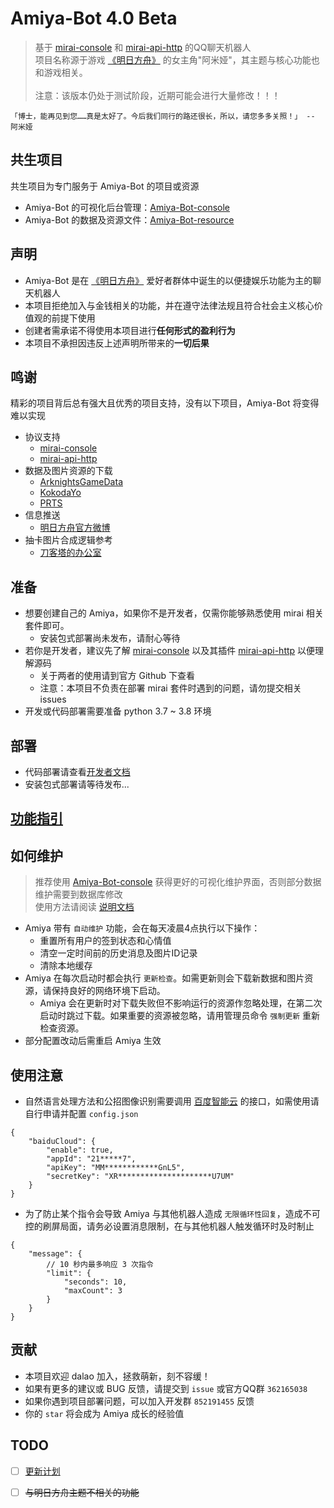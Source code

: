 # Amiya-Bot 4.0 Beta

> 基于 [mirai-console](https://github.com/mamoe/mirai-console) 和 [mirai-api-http](https://github.com/project-mirai/mirai-api-http) 的QQ聊天机器人<br>
> 项目名称源于游戏 [《明日方舟》](https://ak.hypergryph.com/) 的女主角"阿米娅"，其主题与核心功能也和游戏相关。
> <br><br>注意：该版本仍处于测试阶段，近期可能会进行大量修改！！！

    「博士，能再见到您……真是太好了。今后我们同行的路还很长，所以，请您多多关照！」 -- 阿米娅

## 共生项目

共生项目为专门服务于 Amiya-Bot 的项目或资源

- Amiya-Bot 的可视化后台管理：[Amiya-Bot-console](https://github.com/vivien8261/Amiya-Bot-console)
- Amiya-Bot 的数据及资源文件：[Amiya-Bot-resource](https://github.com/vivien8261/Amiya-Bot-resource)

## 声明

- Amiya-Bot 是在 [《明日方舟》](https://ak.hypergryph.com/) 爱好者群体中诞生的以便捷娱乐功能为主的聊天机器人
- 本项目拒绝加入与金钱相关的功能，并在遵守法律法规且符合社会主义核心价值观的前提下使用
- 创建者需承诺不得使用本项目进行**任何形式的盈利行为**
- 本项目不承担因违反上述声明所带来的**一切后果**

## 鸣谢

精彩的项目背后总有强大且优秀的项目支持，没有以下项目，Amiya-Bot 将变得难以实现

- 协议支持
    - [mirai-console](https://github.com/mamoe/mirai-console)
    - [mirai-api-http](https://github.com/project-mirai/mirai-api-http)
- 数据及图片资源的下载
    - [ArknightsGameData](https://github.com/Kengxxiao/ArknightsGameData)
    - [KokodaYo](https://www.kokodayo.fun/)
    - [PRTS](http://prts.wiki/)
- 信息推送
    - [明日方舟官方微博](https://m.weibo.cn/u/6279793937)
- 抽卡图片合成逻辑参考
    - [刀客塔的办公室](https://github.com/Rominwolf/doctors_office)

## 准备

- 想要创建自己的 Amiya，如果你不是开发者，仅需你能够熟悉使用 mirai 相关套件即可。
    - 安装包式部署尚未发布，请耐心等待
- 若你是开发者，建议先了解 [mirai-console](https://github.com/mamoe/mirai-console)
  以及其插件 [mirai-api-http](https://github.com/project-mirai/mirai-api-http)
  以便理解源码
    - 关于两者的使用请到官方 Github 下查看
    - 注意：本项目不负责在部署 mirai 套件时遇到的问题，请勿提交相关 issues
- 开发或代码部署需要准备 python 3.7 ~ 3.8 环境

## 部署

- 代码部署请查看[开发者文档](https://github.com/vivien8261/Amiya-Bot/blob/master/_docs/deployment.md)
- 安装包式部署请等待发布...

## [功能指引](https://github.com/vivien8261/Amiya-Bot/blob/master/_docs/function.md)

## 如何维护

> 推荐使用 [Amiya-Bot-console](https://github.com/vivien8261/Amiya-Bot-console) 获得更好的可视化维护界面，否则部分数据维护需要到数据库修改<br>
> 使用方法请阅读 [说明文档](https://github.com/vivien8261/Amiya-Bot/blob/master/_docs/console.md) <br>

- Amiya 带有 `自动维护` 功能，会在每天凌晨4点执行以下操作：
    - 重置所有用户的签到状态和心情值
    - 清空一定时间前的历史消息及图片ID记录
    - 清除本地缓存
- Amiya 在每次启动时都会执行 `更新检查`。如需更新则会下载新数据和图片资源，请保持良好的网络环境下启动。
    - Amiya 会在更新时对下载失败但不影响运行的资源作忽略处理，在第二次启动时跳过下载。如果重要的资源被忽略，请用管理员命令 `强制更新` 重新检查资源。
- 部分配置改动后需重启 Amiya 生效

## 使用注意

- 自然语言处理方法和公招图像识别需要调用 [百度智能云](https://cloud.baidu.com/)
  的接口，如需使用请自行申请并配置 `config.json`

```json5
{
    "baiduCloud": {
        "enable": true,
        "appId": "21*****7",
        "apiKey": "MM************GnL5",
        "secretKey": "XR*********************U7UM"
    }
}
```

- 为了防止某个指令会导致 Amiya 与其他机器人造成 `无限循环性回复`，造成不可控的刷屏局面，请务必设置消息限制，在与其他机器人触发循环时及时制止

```json5
{
    "message": {
        // 10 秒内最多响应 3 次指令
        "limit": {
            "seconds": 10,
            "maxCount": 3
        }
    }
}
```

## 贡献

- 本项目欢迎 dalao 加入，拯救萌新，刻不容缓！
- 如果有更多的建议或 BUG 反馈，请提交到 `issue` 或官方QQ群 `362165038`
- 如果你遇到项目部署问题，可以加入开发群 `852191455` 反馈
- 你的 `star` 将会成为 Amiya 成长的经验值

## TODO

- [ ] [更新计划](https://github.com/vivien8261/Amiya-Bot/projects/1)
- [ ] <del>与明日方舟主题不相关的功能</del>

